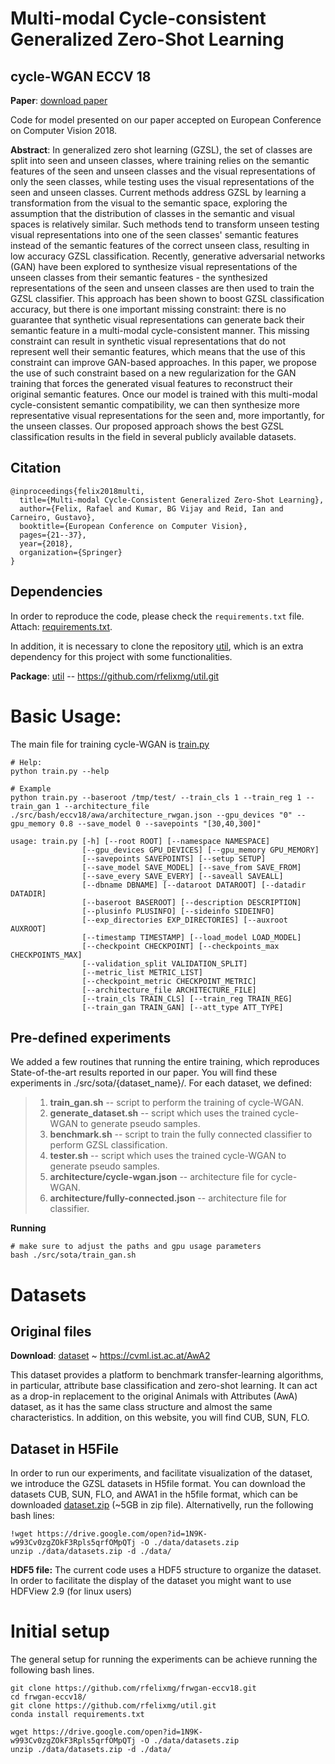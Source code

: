 # Multi-modal Cycle-consistent Generalized Zero-Shot Learning
## cycle-WGAN ECCV 18

**Paper**: [download paper](http://openaccess.thecvf.com/content_ECCV_2018/papers/RAFAEL_FELIX_Multi-modal_Cycle-consistent_Generalized_ECCV_2018_paper.pdf)

Code for model presented on our paper accepted on European Conference on Computer Vision 2018.

**Abstract**: In generalized zero shot learning (GZSL), the set of classes are split into seen and unseen classes, where training relies on the semantic features of the seen and unseen classes and the visual representations of only the seen classes, while testing uses the visual representations of the seen and unseen classes.  Current methods address GZSL by learning a transformation from the visual to the semantic space, exploring the assumption that the distribution of classes in the semantic and visual spaces is relatively similar.  Such methods tend to transform unseen testing visual representations into one of the seen classes' semantic features instead of the semantic features of the correct unseen class, resulting in low accuracy GZSL classification.  Recently, generative adversarial networks (GAN) have been explored to synthesize visual representations of the unseen classes from their semantic features - the synthesized representations of the seen and unseen classes are then used to train the GZSL classifier.  This approach has been shown to boost GZSL classification accuracy, but there is one important missing constraint: there is no guarantee that synthetic visual representations can generate back their semantic feature in a multi-modal cycle-consistent manner.  This missing constraint can result in synthetic visual representations that do not represent well their semantic features, which means that the use of this constraint can improve GAN-based approaches. In this paper, we propose the use of such constraint based on a new regularization for the GAN training that forces the generated visual features to reconstruct their original semantic features. Once our model is trained with this multi-modal cycle-consistent semantic compatibility, we can then synthesize more representative visual representations for the seen and, more importantly, for the unseen classes.  Our proposed approach shows the best GZSL classification results in the field in several publicly available datasets.

## Citation
```
@inproceedings{felix2018multi,
  title={Multi-modal Cycle-Consistent Generalized Zero-Shot Learning},
  author={Felix, Rafael and Kumar, BG Vijay and Reid, Ian and Carneiro, Gustavo},
  booktitle={European Conference on Computer Vision},
  pages={21--37},
  year={2018},
  organization={Springer}
}
```

## Dependencies

In order to reproduce the code, please check the `requirements.txt` file. 
Attach: [requirements.txt](./requirements.txt).

In addition, it is necessary to clone the repository [util](https://github.com/rfelixmg/util), which is an extra dependency for this project with some functionalities.

**Package**: [util](https://github.com/rfelixmg/util) -- https://github.com/rfelixmg/util.git


# Basic Usage:

The main file for training cycle-WGAN is [train.py](https://github.com/rfelixmg/frwgan-eccv18/blob/master/train.py)

```
# Help:
python train.py --help

# Example
python train.py --baseroot /tmp/test/ --train_cls 1 --train_reg 1 --train_gan 1 --architecture_file ./src/bash/eccv18/awa/architecture_rwgan.json --gpu_devices "0" --gpu_memory 0.8 --save_model 0 --savepoints "[30,40,300]"

usage: train.py [-h] [--root ROOT] [--namespace NAMESPACE]
                [--gpu_devices GPU_DEVICES] [--gpu_memory GPU_MEMORY]
                [--savepoints SAVEPOINTS] [--setup SETUP]
                [--save_model SAVE_MODEL] [--save_from SAVE_FROM]
                [--save_every SAVE_EVERY] [--saveall SAVEALL]
                [--dbname DBNAME] [--dataroot DATAROOT] [--datadir DATADIR]
                [--baseroot BASEROOT] [--description DESCRIPTION]
                [--plusinfo PLUSINFO] [--sideinfo SIDEINFO]
                [--exp_directories EXP_DIRECTORIES] [--auxroot AUXROOT]
                [--timestamp TIMESTAMP] [--load_model LOAD_MODEL]
                [--checkpoint CHECKPOINT] [--checkpoints_max CHECKPOINTS_MAX]
                [--validation_split VALIDATION_SPLIT]
                [--metric_list METRIC_LIST]
                [--checkpoint_metric CHECKPOINT_METRIC]
                [--architecture_file ARCHITECTURE_FILE]
                [--train_cls TRAIN_CLS] [--train_reg TRAIN_REG]
                [--train_gan TRAIN_GAN] [--att_type ATT_TYPE]

```

## Pre-defined experiments

We added a few routines that running the entire training, which reproduces State-of-the-art results reported in our paper. You will find these experiments in ./src/sota/{dataset_name}/. For each dataset, we defined:
> 1. **train_gan.sh** -- script to perform the training of cycle-WGAN.
> 2. **generate_dataset.sh** -- script which uses the trained cycle-WGAN to generate pseudo samples.
> 3. **benchmark.sh** -- script to train the fully connected classifier to perform GZSL classification.
> 4. **tester.sh** -- script which uses the trained cycle-WGAN to generate pseudo samples.
> 5. **architecture/cycle-wgan.json** -- architecture file for cycle-WGAN.
> 6. **architecture/fully-connected.json** -- architecture file for classifier.

**Running**
```
# make sure to adjust the paths and gpu usage parameters
bash ./src/sota/train_gan.sh
```

# Datasets

## Original files
**Download**: [dataset](https://cvml.ist.ac.at/AwA2/)  ~ https://cvml.ist.ac.at/AwA2

This dataset provides a platform to benchmark transfer-learning algorithms, in particular, attribute base classification and zero-shot learning. It can act as a drop-in replacement to the original Animals with Attributes (AwA) dataset, as it has the same class structure and almost the same characteristics. In addition, on this website, you will find CUB, SUN, FLO.

## Dataset in H5File

In order to run our experiments, and facilitate visualization of the dataset, we introduce the GZSL datasets in H5file format. You can download the datasets CUB, SUN, FLO, and AWA1 in the h5file format, which can be downloaded [dataset.zip](https://drive.google.com/open?id=1N9K-w993Cv0zgZOkF3Rpls5qrfOMpQTj) (~5GB in zip file). Alternativelly, run the following bash lines:
```
!wget https://drive.google.com/open?id=1N9K-w993Cv0zgZOkF3Rpls5qrfOMpQTj -O ./data/datasets.zip
unzip ./data/datasets.zip -d ./data/
```
**HDF5 file:** The current code uses a HDF5 structure to organize the dataset. In order to facilitate the display of the dataset you might want to use HDFView 2.9 (for linux users)




# Initial setup

The general setup for running the experiments can be achieve running the following bash lines.
```
git clone https://github.com/rfelixmg/frwgan-eccv18.git
cd frwgan-eccv18/
git clone https://github.com/rfelixmg/util.git
conda install requirements.txt

wget https://drive.google.com/open?id=1N9K-w993Cv0zgZOkF3Rpls5qrfOMpQTj -O ./data/datasets.zip
unzip ./data/datasets.zip -d ./data/
```
